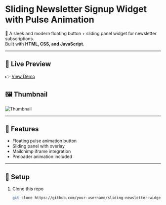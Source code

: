 # Sliding Newsletter Signup Widget with Pulse Animation

🔔 A sleek and modern floating button + sliding panel widget for newsletter subscriptions.  
Built with **HTML, CSS, and JavaScript**.

---

## 📌 Live Preview
👉 [View Demo](https://beatzde4.blogspot.com/p/animation-for-button-fade-slide-in.html)

## 🖼 Thumbnail
![Thumbnail](https://debeatzgh.wordpress.com/wp-content/uploads/2025/08/amodernflat-styleillustrationofanotificationbellwithglowinghighlightssurroundedbyabstractshapespaperenvelopesanddigitalicons28emailmessageupdate293314991682681990671.jpg)

---

## 🚀 Features
- Floating pulse animation button  
- Sliding panel with overlay  
- Mailchimp iframe integration  
- Preloader animation included  

---

## 📂 Setup
1. Clone this repo  
   ```bash
   git clone https://github.com/your-username/sliding-newsletter-widget.git
